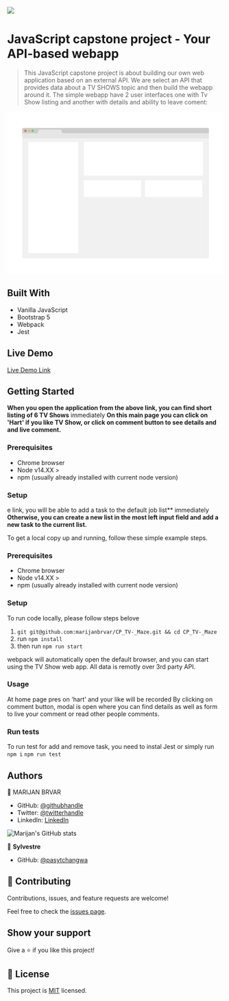 ![](https://img.shields.io/badge/Microverse-blueviolet)

# JavaScript capstone project - Your API-based webapp

> This JavaScript capstone project is about building our own web application based on an external API. We are select an API that provides data about a TV SHOWS topic and then build the webapp around it. The simple webapp have 2 user interfaces one with Tv Show listing and another with details and ability to leave coment:

![screenshot](./app_screenshot.png)

## Built With

- Vanilla JavaScript
- Bootstrap 5
- Webpack
- Jest

## Live Demo

[Live Demo Link](https://marijanbrvar.github.io/CP_TV-_Maze/)


## Getting Started

**When you open the application from the above link, you can find short listing of 6 TV Shows** immediately
**On this main page you can click on 'Hart' if you like TV Show, or click on comment button to see details and and live comment.**

### Prerequisites
- Chrome browser
- Node v14.XX >
- npm (usually already installed with current node version)

### Setup
e link, you will be able to add a task to the default job list** immediately
**Otherwise, you can create a new list in the most left input field and add a new task to the current list.**


To get a local copy up and running, follow these simple example steps.

### Prerequisites
- Chrome browser
- Node v14.XX >
- npm (usually already installed with current node version)

### Setup
To run code locally, please follow steps belove
1. `git git@github.com:marijanbrvar/CP_TV-_Maze.git && cd CP_TV-_Maze`
2. run `npm install`
3. then run `npm run start`

webpack will automatically open the default browser, and you can start using the TV Show web app. All data is remotly over 3rd party API.
### Usage
At home page pres on 'hart' and your like will be recorded
By clicking on comment button, modal is open where you can find details as well as form to live your comment or read other people comments.

### Run tests
To run test for add and remove task, you need to instal Jest or simply run `npm i`
`npm run test`

## Authors

👤 MARIJAN BRVAR

- GitHub: [@githubhandle](https://github.com/marijanbrvar)
- Twitter: [@twitterhandle](https://twitter.com/marijanbrvar)
- LinkedIn: [LinkedIn](https://linkedin.com/in/marijanbrvar)

![Marijan's GitHub stats](https://github-readme-stats.vercel.app/api?username=marijanbrvar&count_private=true&theme=dark&show_icons=true)


👤 **Sylvestre**

- GitHub: [@pasytchangwa ](https://github.com/pasytchangwa)

## 🤝 Contributing

Contributions, issues, and feature requests are welcome!

Feel free to check the [issues page](https://github.com/marijanbrvar/CP_TV-_Maze/issues).

## Show your support

Give a ⭐️ if you like this project!
## 📝 License

This project is [MIT](https://github.com/marijanbrvar/CP_TV-_Maze/blob/feature/LICENSE) licensed.
